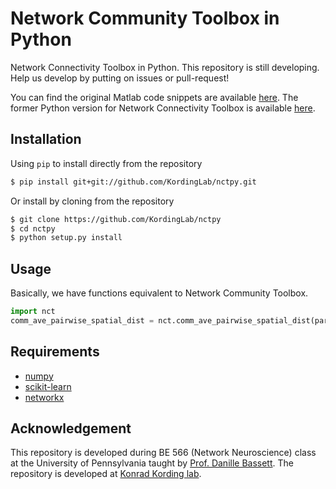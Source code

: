 # Network Community Toolbox in Python

Network Connectivity Toolbox in Python. This repository is still developing. Help us develop by putting on issues or pull-request!

You can find the original Matlab code snippets are available [here](http://commdetect.weebly.com/).
The former Python version for Network Connectivity Toolbox is available [here](https://github.com/nangongwubu/Python-Version-for-Network-Community-Architecture-Toobox).


## Installation

Using `pip` to install directly from the repository

```bash
$ pip install git+git://github.com/KordingLab/nctpy.git
```

Or install by cloning from the repository

```bash
$ git clone https://github.com/KordingLab/nctpy
$ cd nctpy
$ python setup.py install
```


## Usage

Basically, we have functions equivalent to Network Community Toolbox.

```python
import nct
comm_ave_pairwise_spatial_dist = nct.comm_ave_pairwise_spatial_dist(partitions, locations)
```


## Requirements

- [numpy](http://www.numpy.org/)
- [scikit-learn](http://scikit-learn.org/stable/index.html)
- [networkx](https://networkx.github.io/)


## Acknowledgement

This repository is developed during BE 566 (Network Neuroscience)
class at the University of Pennsylvania taught by [Prof. Danille Bassett](http://www.danisbassett.com/). The repository is developed
at [Konrad Kording lab](http://kordinglab.com/).
